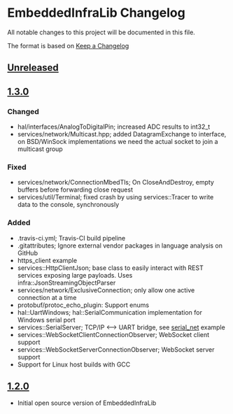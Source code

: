 # EmbeddedInfraLib Changelog

All notable changes to this project will be documented in this file.


The format is based on [Keep a Changelog](http://keepachangelog.com/en/1.0.0/)

## [Unreleased]

## [1.3.0]

### Changed

- hal/interfaces/AnalogToDigitalPin; increased ADC results to int32_t
- services/network/Multicast.hpp; added DatagramExchange to interface, on BSD/WinSock implementations we need the actual socket to join a multicast group

### Fixed

- services/network/ConnectionMbedTls; On CloseAndDestroy, empty buffers before forwarding close request
- services/util/Terminal; fixed crash by using services::Tracer to write data to the console, synchronously

### Added

- .travis-ci.yml; Travis-CI build pipeline
- .gitattributes; Ignore external vendor packages in language analysis on GitHub
- https_client example
- services::HttpClientJson; base class to easily interact with REST services exposing large payloads. Uses infra::JsonStreamingObjectParser
- services/network/ExclusiveConnection; only allow one active connection at a time
- protobuf/protoc_echo_plugin: Support enums
- hal::UartWindows; hal::SerialCommunication implementation for Windows serial port
- services::SerialServer; TCP/IP <--> UART bridge, see [serial_net](examples/serial_net) example
- services::WebSocketClientConnectionObserver; WebSocket client support
- services::WebSocketServerConnectionObserver; WebSocket server support
- Support for Linux host builds with GCC

## [1.2.0]

- Initial open source version of EmbeddedInfraLib

[Unreleased]: https://github.com/philips-software/embeddedinfralib/compare/v1.3.0...HEAD
[1.3.0]: https://github.com/philips-software/embeddedinfralib/compare/v1.2.0...v1.3.0
[1.2.0]: https://github.com/philips-software/embeddedinfralib/releases/tag/v1.2.0
